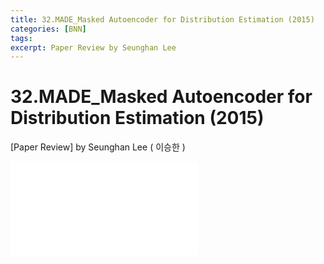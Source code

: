 ```yaml
---
title: 32.MADE_Masked Autoencoder for Distribution Estimation (2015)
categories: [BNN]
tags: 
excerpt: Paper Review by Seunghan Lee
---
```


32.MADE_Masked Autoencoder for Distribution Estimation (2015)
=============================================================

[Paper Review] by Seunghan Lee ( 이승한 )

<embed src="/assets/pdf/BNN/review/[review]32.MADE_Masked Autoencoder for Distribution Estimation (2015).pdf#toolbar=0&navpanes=0&scrollbar=0" type="application/pdf" />